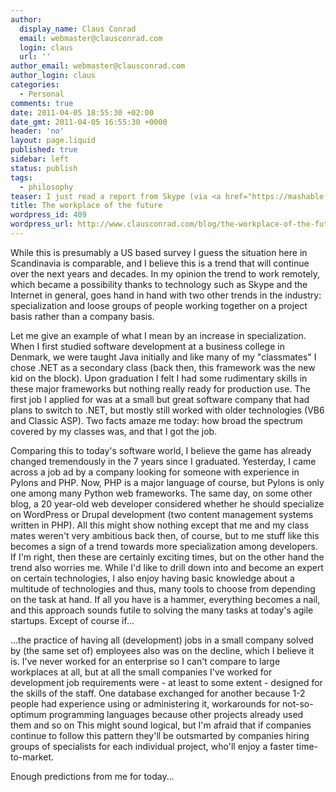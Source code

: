 ```yaml
---
author:
  display_name: Claus Conrad
  email: webmaster@clausconrad.com
  login: claus
  url: ''
author_email: webmaster@clausconrad.com
author_login: claus
categories:
  - Personal
comments: true
date: 2011-04-05 18:55:30 +02:00
date_gmt: 2011-04-05 16:55:30 +0000
header: 'no'
layout: page.liquid
published: true
sidebar: left
status: publish
tags:
  - philosophy
teaser: I just read a report from Skype (via <a href="https://mashable.com/archive/wfh-survey">Mashable</a>) that finds 62% of all surveyed companies already use remote workers, i.e. employees working from home ("WFH") some or all of their time.
title: The workplace of the future
wordpress_id: 409
wordpress_url: http://www.clausconrad.com/blog/the-workplace-of-the-future
---
```

While this is presumably a US based survey I guess the situation here in Scandinavia is comparable, and I believe this is a trend that will continue over the next years and decades. In my opinion the trend to work remotely, which became a possibility thanks to technology such as Skype and the Internet in general, goes hand in hand with two other trends in the industry: specialization and loose groups of people working together on a project basis rather than a company basis.

Let me give an example of what I mean by an increase in specialization. When I first studied software development at a business college in Denmark, we were taught Java initially and like many of my "classmates" I chose .NET as a secondary class (back then, this framework was the new kid on the block). Upon graduation I felt I had some rudimentary skills in these major frameworks but nothing really ready for production use. The first job I applied for was at a small but great software company that had plans to switch to .NET, but mostly still worked with older technologies (VB6 and Classic ASP). Two facts amaze me today: how broad the spectrum covered by my classes was, and that I got the job.

Comparing this to today's software world, I believe the game has already changed tremendously in the 7 years since I graduated. Yesterday, I came across a job ad by a company looking for someone with experience in Pylons and PHP. Now, PHP is a major language of course, but Pylons is only one among many Python web frameworks. The same day, on some other blog, a 20 year-old web developer considered whether he should specialize on WordPress or Drupal development (two content management systems written in PHP). All this might show nothing except that me and my class mates weren't very ambitious back then, of course, but to me stuff like this becomes a sign of a trend towards more specialization among developers. If I'm right, then these are certainly exciting times, but on the other hand the trend also worries me. While I'd like to drill down into and become an expert on certain technologies, I also enjoy having basic knowledge about a multitude of technologies and thus, many tools to choose from depending on the task at hand. If all you have is a hammer, everything becomes a nail, and this approach sounds futile to solving the many tasks at today's agile startups. Except of course if...

...the practice of having all (development) jobs in a small company solved by (the same set of) employees also was on the decline, which I believe it is. I've never worked for an enterprise so I can't compare to large workplaces at all, but at all the small companies I've worked for development job requirements were - at least to some extent - designed for the skills of the staff. One database exchanged for another because 1-2 people had experience using or administering it, workarounds for not-so-optimum programming languages because other projects already used them and so on This might sound logical, but I'm afraid that if companies continue to follow this pattern they'll be outsmarted by companies hiring groups of specialists for each individual project, who'll enjoy a faster time-to-market.

Enough predictions from me for today...
